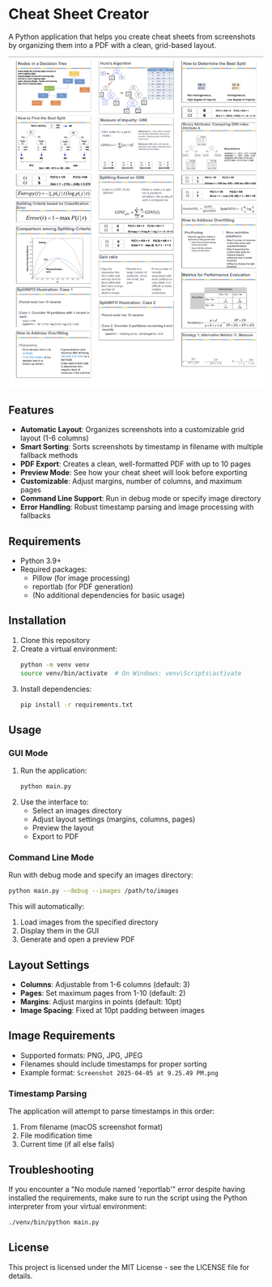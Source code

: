 # Cheat Sheet Creator

A Python application that helps you create cheat sheets from screenshots by organizing them into a PDF with a clean, grid-based layout.

![Example Cheat Sheet](example.png)

## Features

- **Automatic Layout**: Organizes screenshots into a customizable grid layout (1-6 columns)
- **Smart Sorting**: Sorts screenshots by timestamp in filename with multiple fallback methods
- **PDF Export**: Creates a clean, well-formatted PDF with up to 10 pages
- **Preview Mode**: See how your cheat sheet will look before exporting
- **Customizable**: Adjust margins, number of columns, and maximum pages
- **Command Line Support**: Run in debug mode or specify image directory
- **Error Handling**: Robust timestamp parsing and image processing with fallbacks

## Requirements

- Python 3.9+
- Required packages:
  - Pillow (for image processing)
  - reportlab (for PDF generation)
  - (No additional dependencies for basic usage)

## Installation

1. Clone this repository
2. Create a virtual environment:
   ```bash
   python -m venv venv
   source venv/bin/activate  # On Windows: venv\Scripts\activate
   ```
3. Install dependencies:
   ```bash
   pip install -r requirements.txt
   ```

## Usage

### GUI Mode
1. Run the application:
   ```bash
   python main.py
   ```
2. Use the interface to:
   - Select an images directory
   - Adjust layout settings (margins, columns, pages)
   - Preview the layout
   - Export to PDF

### Command Line Mode
Run with debug mode and specify an images directory:
```bash
python main.py --debug --images /path/to/images
```

This will automatically:
1. Load images from the specified directory
2. Display them in the GUI
3. Generate and open a preview PDF

## Layout Settings

- **Columns**: Adjustable from 1-6 columns (default: 3)
- **Pages**: Set maximum pages from 1-10 (default: 2)
- **Margins**: Adjust margins in points (default: 10pt)
- **Image Spacing**: Fixed at 10pt padding between images

## Image Requirements

- Supported formats: PNG, JPG, JPEG
- Filenames should include timestamps for proper sorting
- Example format: `Screenshot 2025-04-05 at 9.25.49 PM.png`

### Timestamp Parsing

The application will attempt to parse timestamps in this order:
1. From filename (macOS screenshot format)
2. File modification time
3. Current time (if all else fails)

## Troubleshooting

If you encounter a "No module named 'reportlab'" error despite having installed the requirements, make sure to run the script using the Python interpreter from your virtual environment:

```bash
./venv/bin/python main.py
```

## License

This project is licensed under the MIT License - see the LICENSE file for details. 